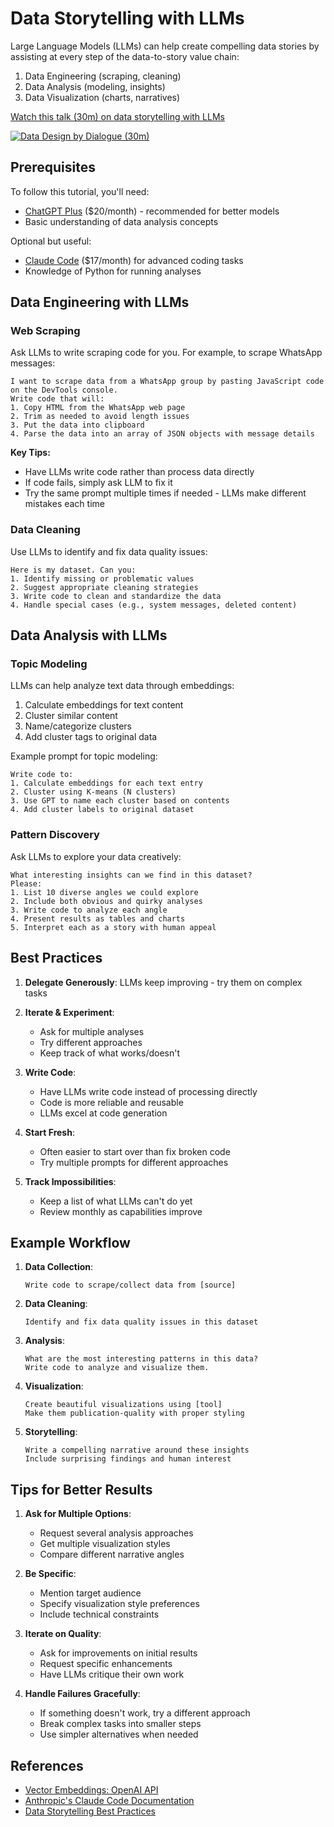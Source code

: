 # Data Storytelling with LLMs

Large Language Models (LLMs) can help create compelling data stories by assisting at every step of the data-to-story value chain:

1. Data Engineering (scraping, cleaning)
2. Data Analysis (modeling, insights)
3. Data Visualization (charts, narratives)

[Watch this talk (30m) on data storytelling with LLMs](https://sanand0.github.io/talks/2025-06-27-data-design-by-dialogue/)

[![Data Design by Dialogue (30m)](https://i.ytimg.com/vi_webp/htc3LwVbPgI/sddefault.webp)](https://youtu.be/htc3LwVbPgI)

## Prerequisites

To follow this tutorial, you'll need:

- [ChatGPT Plus](https://chatgpt.com/) ($20/month) - recommended for better models
- Basic understanding of data analysis concepts

Optional but useful:

- [Claude Code](https://www.anthropic.com/claude-code) ($17/month) for advanced coding tasks
- Knowledge of Python for running analyses

## Data Engineering with LLMs

### Web Scraping

Ask LLMs to write scraping code for you. For example, to scrape WhatsApp messages:

```
I want to scrape data from a WhatsApp group by pasting JavaScript code on the DevTools console.
Write code that will:
1. Copy HTML from the WhatsApp web page
2. Trim as needed to avoid length issues
3. Put the data into clipboard
4. Parse the data into an array of JSON objects with message details
```

**Key Tips:**

- Have LLMs write code rather than process data directly
- If code fails, simply ask LLM to fix it
- Try the same prompt multiple times if needed - LLMs make different mistakes each time

### Data Cleaning

Use LLMs to identify and fix data quality issues:

```
Here is my dataset. Can you:
1. Identify missing or problematic values
2. Suggest appropriate cleaning strategies
3. Write code to clean and standardize the data
4. Handle special cases (e.g., system messages, deleted content)
```

## Data Analysis with LLMs

### Topic Modeling

LLMs can help analyze text data through embeddings:

1. Calculate embeddings for text content
2. Cluster similar content
3. Name/categorize clusters
4. Add cluster tags to original data

Example prompt for topic modeling:

```
Write code to:
1. Calculate embeddings for each text entry
2. Cluster using K-means (N clusters)
3. Use GPT to name each cluster based on contents
4. Add cluster labels to original dataset
```

### Pattern Discovery

Ask LLMs to explore your data creatively:

```
What interesting insights can we find in this dataset?
Please:
1. List 10 diverse angles we could explore
2. Include both obvious and quirky analyses
3. Write code to analyze each angle
4. Present results as tables and charts
5. Interpret each as a story with human appeal
```

## Best Practices

1. **Delegate Generously**: LLMs keep improving - try them on complex tasks

2. **Iterate & Experiment**:

   - Ask for multiple analyses
   - Try different approaches
   - Keep track of what works/doesn't

3. **Write Code**:

   - Have LLMs write code instead of processing directly
   - Code is more reliable and reusable
   - LLMs excel at code generation

4. **Start Fresh**:

   - Often easier to start over than fix broken code
   - Try multiple prompts for different approaches

5. **Track Impossibilities**:
   - Keep a list of what LLMs can't do yet
   - Review monthly as capabilities improve

## Example Workflow

1. **Data Collection**:

   ```
   Write code to scrape/collect data from [source]
   ```

2. **Data Cleaning**:

   ```
   Identify and fix data quality issues in this dataset
   ```

3. **Analysis**:

   ```
   What are the most interesting patterns in this data?
   Write code to analyze and visualize them.
   ```

4. **Visualization**:

   ```
   Create beautiful visualizations using [tool]
   Make them publication-quality with proper styling
   ```

5. **Storytelling**:
   ```
   Write a compelling narrative around these insights
   Include surprising findings and human interest
   ```

## Tips for Better Results

1. **Ask for Multiple Options**:

   - Request several analysis approaches
   - Get multiple visualization styles
   - Compare different narrative angles

2. **Be Specific**:

   - Mention target audience
   - Specify visualization style preferences
   - Include technical constraints

3. **Iterate on Quality**:

   - Ask for improvements on initial results
   - Request specific enhancements
   - Have LLMs critique their own work

4. **Handle Failures Gracefully**:
   - If something doesn't work, try a different approach
   - Break complex tasks into smaller steps
   - Use simpler alternatives when needed

## References

- [Vector Embeddings: OpenAI API](https://platform.openai.com/docs/guides/embeddings)
- [Anthropic's Claude Code Documentation](https://docs.anthropic.com/claude/docs)
- [Data Storytelling Best Practices](https://www.storytellingwithdata.com/)
